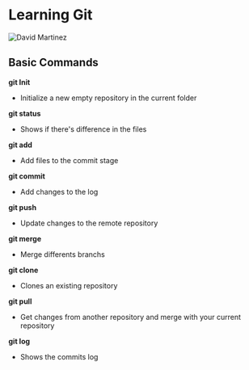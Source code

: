 # Learning Git

![David Martinez](https://github.com/mrcs-abr/teste-repos/blob/master/martinez_card.jpg)

## Basic Commands

**git Init** 
- Initialize a new empty repository in the current folder 

**git status**
- Shows if there's difference in the files

**git add**
- Add files to the commit stage

**git commit**
- Add changes to the log

**git push**
- Update changes to the remote repository

**git merge**
- Merge differents branchs

**git clone**
- Clones an existing repository 

**git pull**
- Get changes from another repository and merge with your current repository

**git log**
- Shows the commits log



